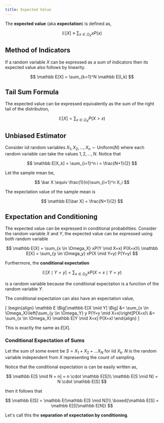 ```yaml
---
title: Expected Value
---
```


The **expected value** (aka **expectation**) is defined as,

$$
\mathbb E[X] \equiv \sum_{x \in \Omega_X}xP(x)
$$

## Method of Indicators

If a random variable $X$ can be expressed as a sum of indicators then its expected value also follows by linearity.

$$
\mathbb E[X] = \sum_{k=1}^N \mathbb E[I_k]
$$

## Tail Sum Formula
The expected value can be expressed equivalently as the sum of the right tail of the distribution,

$$
\mathbb E[X] = \sum_{x \in \Omega_X} P(X > x)
$$

## Unbiased Estimator

Consider iid random variables $X_1, X_2, \ldots, X_n \sim \text{Uniform}(N)$ where each random variable can take the values $1,2,\ldots,N$. Notice that

$$
\mathbb E[X_k] = \sum_{i=1}^n i = \frac{N+1}{2}
$$

Let the sample mean be,

$$
\bar X \equiv \frac{1}{n}\sum_{i=1}^n X_i
$$

The expectation value of the sample mean is

$$
\mathbb E[\bar X] = \frac{N+1}{2}
$$

## Expectation and Conditioning

The expected value can be expressed in conditional probabilities. Consider the random variable $X$ and $Y$, the expected value can be expressed using both random variable

$$
\mathbb E[X] = \sum_{x \in \Omega_X} xP(Y \mid X=x) P(X=x)\\
\mathbb E[X] = \sum_{y \in \Omega_y} xP(X \mid Y=y) P(Y=y)
$$

Furthermore, the **conditional expectation**

$$\mathbb E[X \mid Y=y] = \sum_{x \in \Omega_X} x P(X=x \mid Y=y)$$

is a random variable because the conditional expectaiton is a function of the random variable $Y$.

The conditional expectation can also have an expectation value,

\[
\begin{align}
    \mathbb E \Big[\mathbb E[X \mid Y] \Big] &= \sum_{x \in \Omega_X}\left[\sum_{y \in \Omega_Y} y P(Y=y \mid X=x)\right]P(X=x)\\
    &= \sum_{x \in \Omega_X} \mathbb E[Y \mid X=x] P(X=x)
\end{align}
\]

This is exactly the same as $E[X]$.

### Conditional Expectation of Sums

Let the sum of some event be $S = X_1 + X_2 + \ldots X_N$ for iid $X_k$. $N$ is the random variable independent from $X$ representing the count of sampling.

Notice that the conditional expectation is can be easily written as,

$$
\mathbb E[S \mid N = n] = n \cdot \mathbb E[S]\\
\mathbb E[S \mid N] = N \cdot \mathbb E[S]
$$

then it follows that

$$
\mathbb E[S] = \mathbb E(\mathbb E[S \mid N])\\
\boxed{\mathbb E[S] = \mathbb E[S]\mathbb E[N]}
$$

Let's call this the **separation of expectation by conditioning**.